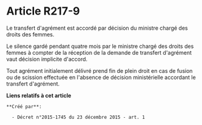 # Article R217-9

Le transfert d'agrément est accordé par décision du ministre chargé des droits des femmes.

Le silence gardé pendant quatre mois par le ministre chargé des droits des femmes à compter de la réception de la demande de
transfert d'agrément vaut décision implicite d'accord.

Tout agrément initialement délivré prend fin de plein droit en cas de fusion ou de scission effectuée en l'absence de
décision ministérielle accordant le transfert d'agrément.

**Liens relatifs à cet article**

	**Créé par**:

	  - Décret n°2015-1745 du 23 décembre 2015 - art. 1

